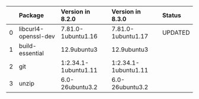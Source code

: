 <!-- markdown-link-check-disable -->

|    | Package              | Version in 8.2.0     | Version in 8.3.0     | Status   |
|---:|:---------------------|:---------------------|:---------------------|:---------|
|  0 | libcurl4-openssl-dev | 7.81.0-1ubuntu1.16   | 7.81.0-1ubuntu1.17   | UPDATED  |
|  1 | build-essential      | 12.9ubuntu3          | 12.9ubuntu3          |          |
|  2 | git                  | 1:2.34.1-1ubuntu1.11 | 1:2.34.1-1ubuntu1.11 |          |
|  3 | unzip                | 6.0-26ubuntu3.2      | 6.0-26ubuntu3.2      |          |